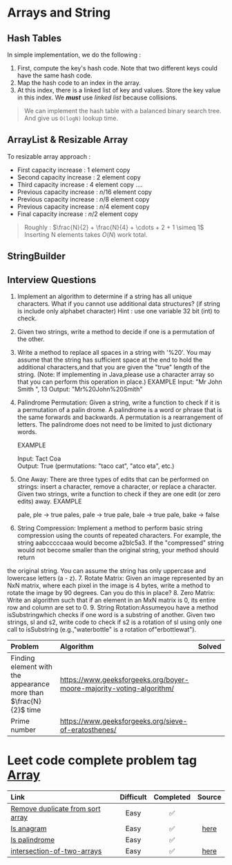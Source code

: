 # Arrays and String
## Hash Tables 
In simple implementation, we do the following :
1. First, compute the key's hash code. Note that two different keys could have the same hash code.
2. Map the hash code to an index in the array.
3. At this index, there is a linked list of key and values. Store the key value in this index. We _**must**_ use _linked list_ because collisions.
> We can implement the hash table with a balanced binary search tree. And give us `O(logN)` lookup time.
## ArrayList & Resizable Array
To resizable array approach :
- First capacity increase : 1 element copy
- Second capacity increase : 2 element copy
- Third capacity increase : 4 element copy
....
- Previous capacity increase : $n/16$ element copy
- Previous capacity increase : $n/8$ element copy
- Previous capacity increase : $n/4$ element copy
- Final capacity increase : $n/2$ element copy
> Roughly : $\frac{N}{2} + \frac{N}{4} + \cdots + 2 + 1 \simeq 1$
> Inserting N elements takes $O(N)$ work total.
## StringBuilder

## Interview Questions 
1. Implement an algorithm to determine if a string has all unique characters. What if you cannot use additional data structures? (if string is include only alphabet character)
Hint : use one variable 32 bit (int) to check.
2. Given two strings, write a method to decide if one is a permutation of the other.
3. Write a method to replace all spaces in a string with '%20'. You may assume that the string has sufficient space at the end to hold the additional characters,and that you are given the "true" length of the string. (Note: If implementing in Java,please use a character array so that you can perform this operation in place.)
	EXAMPLE
	Input: "Mr John Smith ", 13
	 Output: "Mr%20John%20Smith" 
4. Palindrome Permutation: Given a string, write a function to check if it is a permutation of a palin­ drome. A palindrome is a word or phrase that is the same forwards and backwards. A permutation is a rearrangement of letters. The palindrome does not need to be limited to just dictionary words.

	EXAMPLE

	Input: Tact Coa  
	Output: True (permutations: "taco cat", "atco eta", etc.)
5. One Away: There are three types of edits that can be performed on strings: insert a character, remove a character, or replace a character. Given two strings, write a function to check if they are one edit (or zero edits) away.
	EXAMPLE

	pale, ple -> true pales, pale -> true pale, bale -> true 		pale, bake -> false
6. String Compression: Implement a method to perform basic string compression using the counts of repeated characters. For example, the string aabcccccaaa would become a2blc5a3. If the "compressed" string would not become smaller than the original string, your method should return

the original string. You can assume the string has only uppercase and lowercase letters (a - z).
7. Rotate Matrix: Given an image represented by an NxN matrix, where each pixel in the image is 4 bytes, write a method to rotate the image by 90 degrees. Can you do this in place?
8. Zero Matrix: Write an algorithm such that if an element in an MxN matrix is 0, its entire row and column are set to 0.
9. String Rotation:Assumeyou have a method isSubstringwhich checks if one word is a substring of another. Given two strings, sl and s2, write code to check if s2 is a rotation of sl using only one call to isSubstring (e.g.,"waterbottle" is a rotation of"erbottlewat").


|Problem| Algorithm|Solved|
|:---|:---|:---| 
|Finding element with the appearance more than $\frac{N}{2}$ time|https://www.geeksforgeeks.org/boyer-moore-majority-voting-algorithm/||
|Prime number|https://www.geeksforgeeks.org/sieve-of-eratosthenes/||

# Leet code complete problem tag [Array](https://leetcode.com/problemset/all/?page=3&topicSlugs=array)

|Link|Difficult| Completed| Source|
|:---|:---:|:---:|:---:|
|[Remove duplicate from sort array](https://leetcode.com/problems/remove-duplicates-from-sorted-array/)|Easy|:white_check_mark:|
|[Is anagram](https://leetcode.com/problems/valid-anagram/submissions/)|Easy|:white_check_mark:|[here](https://github.com/tdnhduc/afflatus/blob/master/Book/CrackingTheIntervew/source_leetcode/String_IsAnagram_easy.py)|
|[Is palindrome](https://leetcode.com/problems/valid-palindrome/)|Easy|:white_check_mark:| |[here](https://github.com/tdnhduc/afflatus/blob/master/Book/CrackingTheIntervew/source_leetcode/2Pointers_isPalindrome_easy.py)|
|[intersection-of-two-arrays](https://leetcode.com/problems/intersection-of-two-arrays/)|Easy|:white_check_mark:|[here](https://github.com/tdnhduc/afflatus/commit/78b7acacd2fa3a35c1a9fc3c193e3c06635beb00)
<!--stackedit_data:
eyJoaXN0b3J5IjpbMTYxNTM1MTEwOSw4NzMzMTg3MjMsLTI4Mz
A2MDc3NCwxODg1ODI5Nzc2LC00NzM2ODU1MDAsNTUxNDg5MDY3
LC02MjM3MTg3NTUsMTMyODU3MjI5MSwxNDE5MjE1OTMyLDUwNT
E3NjQyLC0xNTE5OTU3MDA4LC0yNjI2Njc3NDQsLTEzMDQyOTg5
NzMsLTE5MjE1ODU1MywtMzI4MDg0MzU5XX0=
-->